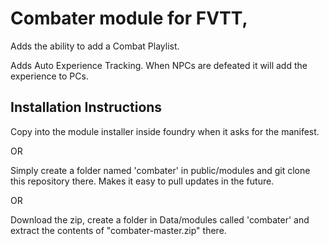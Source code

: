 # Combater module for FVTT,

Adds the ability to add a Combat Playlist.

Adds Auto Experience Tracking. When NPCs are defeated it will add the experience to PCs.


## Installation Instructions

Copy  into the module installer
inside foundry when it asks for the manifest.

OR

Simply create a folder named 'combater' in public/modules and git clone this repository
there. Makes it easy to pull updates in the future.

OR

Download the zip, create a folder in Data/modules called 'combater' and extract
the contents of "combater-master.zip" there.

